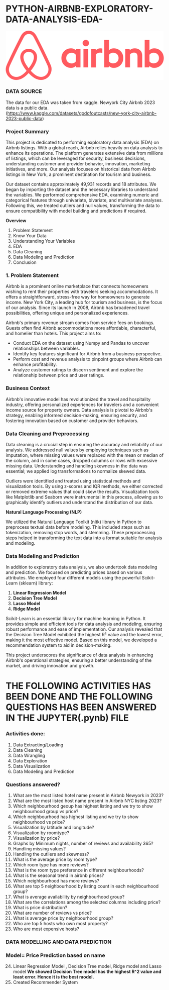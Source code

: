 # PYTHON-AIRBNB-EXPLORATORY-DATA-ANALYSIS-EDA-
![airbnb](airbnb.png)





### DATA SOURCE
The data for our EDA was taken from kaggle. Newyork City Airbnb 2023 data is a public data. (https://www.kaggle.com/datasets/godofoutcasts/new-york-city-airbnb-2023-public-data)


### Project Summary

This project is dedicated to performing exploratory data analysis (EDA) on Airbnb listings. With a global reach, Airbnb relies heavily on data analysis to enhance its operations. The platform generates extensive data from millions of listings, which can be leveraged for security, business decisions, understanding customer and provider behavior, innovation, marketing initiatives, and more. Our analysis focuses on historical data from Airbnb listings in New York, a prominent destination for tourism and business.

Our dataset contains approximately 49,931 records and 18 attributes. We began by importing the dataset and the necessary libraries to understand the variables. We performed comprehensive EDA, examining numeric and categorical features through univariate, bivariate, and multivariate analyses. Following this, we treated outliers and null values, transforming the data to ensure compatibility with model building and predictions if required.

**Overview**

1. Problem Statement
2. Know Your Data
3. Understanding Your Variables
4. EDA
5. Data Cleaning
6. Data Modeling and Prediction
7. Conclusion


### 1. Problem Statement

Airbnb is a prominent online marketplace that connects homeowners wishing to rent their properties with travelers seeking accommodations. It offers a straightforward, stress-free way for homeowners to generate income. New York City, a leading hub for tourism and business, is the focus of our analysis. Since its launch in 2008, Airbnb has broadened travel possibilities, offering unique and personalized experiences.

Airbnb's primary revenue stream comes from service fees on bookings. Guests often find Airbnb accommodations more affordable, characterful, and homelier than hotels. This project aims to:

- Conduct EDA on the dataset using Numpy and Pandas to uncover relationships between variables.
- Identify key features significant for Airbnb from a business perspective.
- Perform cost and revenue analysis to pinpoint groups where Airbnb can enhance profitability.
- Analyze customer ratings to discern sentiment and explore the relationship between price and user ratings.

### Business Context

Airbnb's innovative model has revolutionized the travel and hospitality industry, offering personalized experiences for travelers and a convenient income source for property owners. Data analysis is pivotal to Airbnb's strategy, enabling informed decision-making, ensuring security, and fostering innovation based on customer and provider behaviors.

### Data Cleaning and Preprocessing

Data cleaning is a crucial step in ensuring the accuracy and reliability of our analysis. We addressed null values by employing techniques such as imputation, where missing values were replaced with the mean or median of the column, and in some cases, dropped columns or rows with excessive missing data. Understanding and handling skewness in the data was essential; we applied log transformations to normalize skewed data.

Outliers were identified and treated using statistical methods and visualization tools. By using z-scores and IQR methods, we either corrected or removed extreme values that could skew the results. Visualization tools like Matplotlib and Seaborn were instrumental in this process, allowing us to graphically identify outliers and understand the distribution of our data.

**Natural Language Processing (NLP)**

We utilized the Natural Language Toolkit (nltk) library in Python to preprocess textual data before modeling. This included steps such as tokenization, removing stop words, and stemming. These preprocessing steps helped in transforming the text data into a format suitable for analysis and modeling.

### Data Modeling and Prediction

In addition to exploratory data analysis, we also undertook data modeling and prediction. We focused on predicting prices based on various attributes. We employed four different models using the powerful Scikit-Learn (sklearn) library:

1. **Linear Regression Model**
2. **Decision Tree Model**
3. **Lasso Model**
4. **Ridge Model**

Scikit-Learn is an essential library for machine learning in Python. It provides simple and efficient tools for data analysis and modeling, ensuring robust performance and ease of implementation. Our analysis revealed that the Decision Tree Model exhibited the highest R² value and the lowest error, making it the most effective model. Based on this model, we developed a recommendation system to aid in decision-making.



This project underscores the significance of data analysis in enhancing Airbnb's operational strategies, ensuring a better understanding of the market, and driving innovation and growth.



# THE FOLLOWING ACTIVITIES HAS BEEN DONE AND THE FOLLOWING QUESTIONS HAS BEEN ANSWERED IN THE JUPYTER(.pynb) FILE

### Activities done:
1. Data Extracting/Loading
2. Data Cleaning
3. Data Wrangling
4. Data Exploration
5. Data Visualization
6. Data Modeling and Prediction

### Questions answered?
1. What are the most listed hotel name present in Airbnb Newyork in 2023?
2. What are the most listed host name present in Airbnb NYC listing 2023?
3. Which neighbourhood geoup has highest listing and we try to show neighbourhood group vs price?
4. Which neighbourhood has highest listing and we try to show neighbourhood vs price?
5. Visualization by latitude and longitude?
6. Visualization by roomtype?
7. Visualization by price?
8. Graphs by Minimum nights, number of reviews and availability 365?
9. Handling missing values?
10. Handling the outliers and skewness?
11. What is the average price by room type?
12. Which room type has more reviews?
13. What is the room type preference in different neighbourhoods?
14. What is the seasonal trend in airbnb prices?
15. Which neighbourhood has more reviews?
16. What are top 5 neighbourhood by listing count in each neighbourhood group?
17. What is average availability by neighbourhood group?
18. What are the correlations among the selected columns including price?
19. What is price distribution?
20. What are number of reviews vs price?
21. What is average price by neighbourhood group?
22. Who are top 5 hosts who own most property?
23. Who are most expensive hosts?
### DATA MODELLING AND DATA PREDICTION
### Model= Price Prediction based on name
24. Linear Regression Model , Decision Tree model, Ridge model and Lasso model
**We showed Decision Tree model has the highest R^2 value and least error. Hence it is the best model.**
25. Created Recommender System



